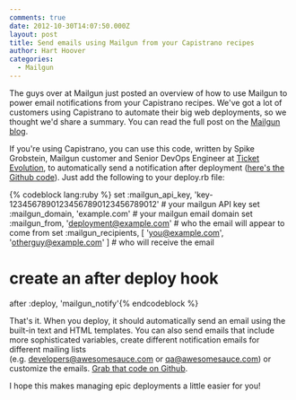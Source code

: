 ```yaml
---
comments: true
date: 2012-10-30T14:07:50.000Z
layout: post
title: Send emails using Mailgun from your Capistrano recipes
author: Hart Hoover
categories:
  - Mailgun
---
```


The guys over at Mailgun just posted an overview of how to use Mailgun to power email notifications from your Capistrano recipes. We've got a lot of customers using Capistrano to automate their big web deployments, so we thought we'd share a summary. You can read the full post on the [Mailgun blog](http://blog.mailgun.com/using-mailgun-with-capistrano-recipes/).

<!-- more -->

If you're using Capistrano, you can use this code, written by Spike Grobstein, Mailgun customer and Senior DevOps Engineer at [Ticket Evolution](http://ticketevolution.com/), to automatically send a notification after deployment ([here's the Github code](https://github.com/spikegrobstein/capistrano-mailgun)). Just add the following to your deploy.rb file:

{% codeblock lang:ruby %}
set :mailgun_api_key, 'key-12345678901234567890123456789012' # your mailgun API key
set :mailgun_domain, 'example.com' # your mailgun email domain
set :mailgun_from, 'deployment@example.com' # who the email will appear to come from
set :mailgun_recipients, [ 'you@example.com', 'otherguy@example.com' ] # who will receive the email

# create an after deploy hook
after :deploy, 'mailgun_notify'{% endcodeblock %}

That's it. When you deploy, it should automatically send an email using the built-in text and HTML templates. You can also send emails that include more sophisticated variables, create different notification emails for different mailing lists (e.g. developers@awesomesauce.com or qa@awesomesauce.com) or customize the emails. [Grab that code on Github](https://github.com/spikegrobstein/capistrano-mailgun).

I hope this makes managing epic deployments a little easier for you!
